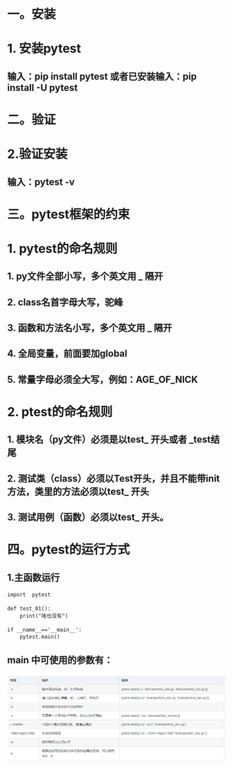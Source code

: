 #   一。安装
#   1. 安装pytest
##  输入：pip install pytest 或者已安装输入：pip install -U pytest 

#   二。验证
#   2.验证安装
##  输入：pytest -v

#   三。pytest框架的约束
#   1. pytest的命名规则
##  1. py文件全部小写，多个英文用 _ 隔开
##  2. class名首字母大写，驼峰
##  3. 函数和方法名小写，多个英文用 _ 隔开
##  4. 全局变量，前面要加global
##  5. 常量字母必须全大写，例如：AGE_OF_NICK

#   2. ptest的命名规则
##  1. 模块名（py文件）必须是以test_ 开头或者 _test结尾
##  2. 测试类（class）必须以Test开头，并且不能带init方法，类里的方法必须以test_ 开头
##  3. 测试用例（函数）必须以test_ 开头。

#   四。pytest的运行方式
##  1.主函数运行
    import  pytest
     
    def test_01():
        print("啥也没有")
     
    if __name__=='__main__':
        pytest.main()
## main 中可使用的参数有：

![img.png](img.png)